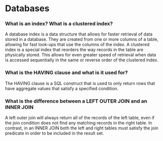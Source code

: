 # Databases

### What is an index? What is a clustered index?

A database index is a data structure that allows for faster retrieval of data stored in a database. They are created from one or more columns of a table, allowing for fast look-ups that use the columns of the index. A clustered index is a special index that reorders the way records in the table are physically stored. This allows for even greater speed of retrieval when data is accessed sequentially in the same or reverse order of the clustered index.

### What is the HAVING clause and what is it used for?

The HAVING clause is a SQL construct that is used to only return rows that have aggregate values that satisfy a specified condition.

### What is the difference between a LEFT OUTER JOIN and an INNER JOIN

A left outer join will always return all of the records of the left table, even if the join condition does not find any matching records in the right table. In contrast, in an INNER JOIN both the left and right tables must satisfy the join predicate in order to be included in the result set.
